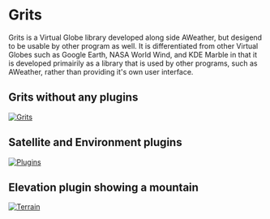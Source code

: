 Grits
=====
Grits is a Virtual Globe library developed along side AWeather, but desigend to
be usable by other program as well. It is differentiated from other Virtual
Globes such as Google Earth, NASA World Wind, and KDE Marble in that it is
developed primairily as a library that is used by other programs, such as
AWeather, rather than providing it's own user interface.

Grits without any plugins
-------------------------
[![Grits  ][img0s]][img0l]

Satellite and Environment plugins
---------------------------------
[![Plugins][img1s]][img1l]

Elevation plugin showing a mountain
-----------------------------------
[![Terrain][img2s]][img2l]

[img0s]: /aweather/screens/grits_s.jpg
[img0l]: /aweather/screens/grits.png
[img1s]: /aweather/screens/plugins_s.jpg
[img1l]: /aweather/screens/plugins.png
[img2s]: /aweather/screens/terrain_s.jpg
[img2l]: /aweather/screens/terrain.png
